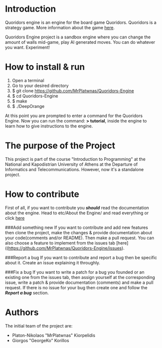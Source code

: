 Introduction
============
Quoridors engine is an engine for the board game Quoridors. Quoridors is a strategy game. More information about the game [here](https://en.wikipedia.org/wiki/Quoridor).

Quoridors Engine project is a sandbox engine where you can change the amount of walls mid-game, play AI generated moves. You can do whatever you want. Experiment!

How to install & run
====================
1. Open a terminal
2. Go to your desired directory
3. $ git clone https://github.com/MrPlatwnas/Quoridors-Engine
4. $ cd Quoridors-Engine
5. $ make
6. $ ./DeepOrange

At this point you are prompted to enter a command for the Quoridors Engine.
Now you can run the command: **> tutorial**, inside the engine to learn how to give instructions to the engine.

The purpose of the Project
==========================
This project is part of the course "Introduction to Programming" at the National and Kapodistrian University of Athens at the Departure of Informatics and Telecommunications. However, now it's a standalone project.

How to contribute
=================
First of all, if you want to contribute you **_should_** read the documentation about the engine.
Head to etc/About the Engine/ and read everything or click [here](https://github.com/MrPlatwnas/Quoridors-Engine/)

###Add something new
If you want to contribute and add new features then clone the project, make the changes & provide documentation about your code(comments and/or README). Then make a pull request. You can also choose a feature to implement from the issues tab [here]((https://github.com/MrPlatwnas/Quoridors-Engine/issues).

###Report a bug
If you want to contribute and report a bug then be specific about it. Create an issue explaining it throughly.

###Fix a bug
If you want to write a patch for a bug you founded or an existing one from the issues tab, then assign yourself at the corresponding issue, write a patch & provide documentation (comments) and make a pull request. If there is no issue for your bug then create one and follow the _**Report a bug**_ section.

Authors
==============
The initial team of the project are:
* Platon-Nikolaos "MrPlatwnas" Kiorpelidis
* Giorgos "GeorgeKo" Korillos
